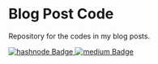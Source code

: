 # Blog Post Code

Repository for the codes in my blog posts.
<div id="badges" align = "left">
  <a href="https://emhaihsan.hashnode.dev/">
    <img src="https://img.shields.io/badge/hashnode-orange?style=for-the-badge&logo=hashnode&logoColor=royalblue" alt="hashnode Badge"/>
  </a>
    <a href="https://medium.com/@emhaihsan/">
    <img src="https://img.shields.io/badge/Medium-12100E?style=for-the-badge&logo=medium&logoColor=white" alt="medium Badge"/>
  </a>
</div>
